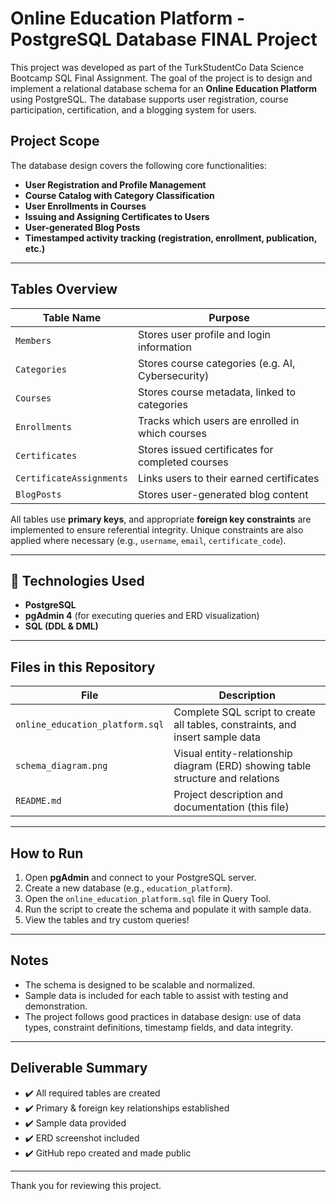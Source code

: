 # Online Education Platform - PostgreSQL Database FINAL Project 

This project was developed as part of the TurkStudentCo Data Science Bootcamp SQL Final Assignment. The goal of the project is to design and implement a relational database schema for an **Online Education Platform** using PostgreSQL. The database supports user registration, course participation, certification, and a blogging system for users.

## Project Scope

The database design covers the following core functionalities:

- **User Registration and Profile Management**
- **Course Catalog with Category Classification**
- **User Enrollments in Courses**
- **Issuing and Assigning Certificates to Users**
- **User-generated Blog Posts**
- **Timestamped activity tracking (registration, enrollment, publication, etc.)**

---

## Tables Overview

| Table Name             | Purpose |
|------------------------|---------|
| `Members`              | Stores user profile and login information |
| `Categories`           | Stores course categories (e.g. AI, Cybersecurity) |
| `Courses`              | Stores course metadata, linked to categories |
| `Enrollments`          | Tracks which users are enrolled in which courses |
| `Certificates`         | Stores issued certificates for completed courses |
| `CertificateAssignments` | Links users to their earned certificates |
| `BlogPosts`            | Stores user-generated blog content |

All tables use **primary keys**, and appropriate **foreign key constraints** are implemented to ensure referential integrity. Unique constraints are also applied where necessary (e.g., `username`, `email`, `certificate_code`).

---

## 🔧 Technologies Used

- **PostgreSQL**
- **pgAdmin 4** (for executing queries and ERD visualization)
- **SQL (DDL & DML)**

---

## Files in this Repository

| File | Description |
|------|-------------|
| `online_education_platform.sql` | Complete SQL script to create all tables, constraints, and insert sample data |
| `schema_diagram.png`           | Visual entity-relationship diagram (ERD) showing table structure and relations |
| `README.md`                    | Project description and documentation (this file) |

---

## How to Run

1. Open **pgAdmin** and connect to your PostgreSQL server.
2. Create a new database (e.g., `education_platform`).
3. Open the `online_education_platform.sql` file in Query Tool.
4. Run the script to create the schema and populate it with sample data.
5. View the tables and try custom queries!

---

## Notes

- The schema is designed to be scalable and normalized.
- Sample data is included for each table to assist with testing and demonstration.
- The project follows good practices in database design: use of data types, constraint definitions, timestamp fields, and data integrity.

---

## Deliverable Summary

- ✔️ All required tables are created
- ✔️ Primary & foreign key relationships established
- ✔️ Sample data provided
- ✔️ ERD screenshot included
- ✔️ GitHub repo created and made public

---

Thank you for reviewing this project.

